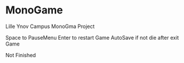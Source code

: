 # MonoGame
Lille Ynov Campus MonoGma Project

Space to PauseMenu
Enter to restart Game
AutoSave if not die after exit Game

Not Finished
